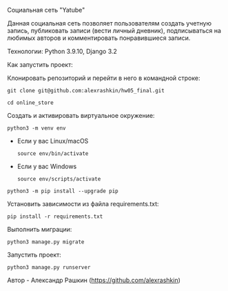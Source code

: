 Социальная сеть "Yatube" 

Данная социальная сеть позволяет пользователям создать учетную запись, публиковать записи (вести личный дневник), подписываться на любимых авторов и комментировать понравившиеся записи.

Технологии: Python 3.9.10, Django 3.2

Как запустить проект:

Клонировать репозиторий и перейти в него в командной строке:

```
git clone git@github.com:alexrashkin/hw05_final.git
```

```
cd online_store
```

Cоздать и активировать виртуальное окружение:

```
python3 -m venv env
```

* Если у вас Linux/macOS

    ```
    source env/bin/activate
    ```

* Если у вас Windows

    ```
    source env/scripts/activate
    ```

```
python3 -m pip install --upgrade pip
```

Установить зависимости из файла requirements.txt:

```
pip install -r requirements.txt
```

Выполнить миграции:

```
python3 manage.py migrate
```

Запустить проект:

```
python3 manage.py runserver
```
Автор - Александр Рашкин (https://github.com/alexrashkin)
